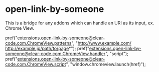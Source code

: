 open-link-by-someone
====================

This is a bridge for any addons which can handle an URI as its input, ex. Chrome View.

pref("extensions.open-link-by-someone@clear-code.com.ChromeView.patterns",
     "http://www.example.com/ http://example.jp/path/to/page*");
pref("extensions.open-link-by-someone@clear-code.com.ChromeView.handler",
     "script");
pref("extensions.open-link-by-someone@clear-code.com.ChromeView.script",
     "window.chromeview.launch(href)");

